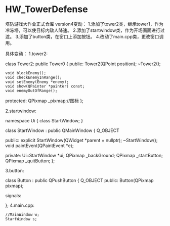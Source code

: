 # HW_TowerDefense
塔防游戏大作业正式仓库
version4变动：
1.添加了tower2类，继承tower1，作为冷冻塔，可以使目标内敌人降速。
2.添加了startwindow类，作为开场画面进行过渡。
3.添加了button类，在窗口上添加按钮。
4.改动了main.cpp类，更改窗口调用。

具体变动：
1.tower2:

class Tower2: public Tower0
{
public:
    Tower2(QPoint position);
    ~Tower2();

    void blockEnemy();
    void checkEnemyInRange();
    void setEnemy(Enemy *enemy);
    void show(QPainter *painter) const;
    void enemyOutOfRange();


protected:
    QPixmap _pixmap;//图标
};

2.startwindow:

namespace Ui {
class StartWindow;
}

class StartWindow : public QMainWindow
{
    Q_OBJECT

public:
    explicit StartWindow(QWidget *parent = nullptr);
    ~StartWindow();
    void paintEvent(QPaintEvent *e);

private:
    Ui::StartWindow *ui;
    QPixmap _backGround;
    QPixmap _startButton;
    QPixmap _quitButton;
};

3.button:

 class Button : public QPushButton
{
    Q_OBJECT
public:
    Button(QPixmap pixmap);

signals:

};
4.main.cpp:

    //MainWindow w;
    StartWindow s;

    
